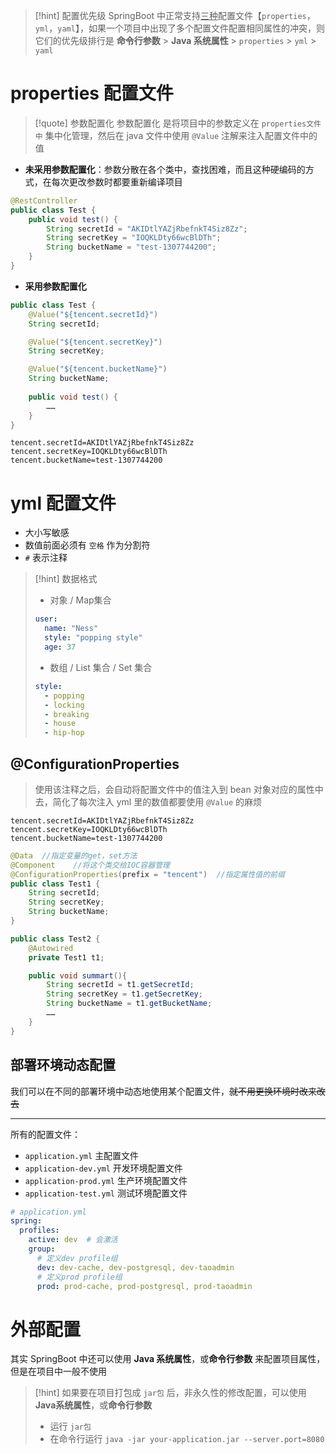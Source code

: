 
>[!hint] 配置优先级
>SpringBoot 中正常支持<u>三种</u>配置文件【`properties`，`yml`，`yaml`】，如果一个项目中出现了多个配置文件配置相同属性的冲突，则它们的优先级排行是 **命令行参数** > **Java 系统属性** > `properties` > `yml` > `yaml`

# properties 配置文件
>[!quote] 参数配置化
>参数配置化 是将项目中的参数定义在 `properties文件中` 集中化管理，然后在 java 文件中使用 `@Value` 注解来注入配置文件中的值

- **未采用参数配置化**：参数分散在各个类中，查找困难，而且这种硬编码的方式，在每次更改参数时都要重新编译项目
```java
@RestController
public class Test {
	public void test() {
		String secretId = "AKIDtlYAZjRbefnkT4Siz8Zz";  
		String secretKey = "IOQKLDty66wcBlDTh";
		String bucketName = "test-1307744200";
	}
}
```


- **采用参数配置化**
```java
public class Test {
	@Value("${tencent.secretId}")
	String secretId;

	@Value("${tencent.secretKey}")
	String secretKey;

	@Value("${tencent.bucketName}")
	String bucketName;
	
	public void test() {
		……
	}
}
```

```properties
tencent.secretId=AKIDtlYAZjRbefnkT4Siz8Zz  
tencent.secretKey=IOQKLDty66wcBlDTh  
tencent.bucketName=test-1307744200
```

# yml 配置文件
- 大小写敏感
- 数值前面必须有 `空格` 作为分割符
- `#` 表示注释

>[!hint] 数据格式
> - 对象 / Map集合
> ```yml
> user:  
>   name: "Ness"  
>   style: "popping style"  
>   age: 37
> ```
> 
> - 数组 / List 集合 / Set 集合
> ```yml
> style:  
>   - popping  
>   - locking  
>   - breaking  
>   - house  
>   - hip-hop
> ```

## @ConfigurationProperties
>使用该注释之后，会自动将配置文件中的值注入到 bean 对象对应的属性中去，简化了每次注入 yml 里的数值都要使用 `@Value` 的麻烦 

```properties
tencent.secretId=AKIDtlYAZjRbefnkT4Siz8Zz  
tencent.secretKey=IOQKLDty66wcBlDTh  
tencent.bucketName=test-1307744200
```

```java
@Data  //指定变量的get，set方法
@Component    //将这个类交给IOC容器管理
@ConfigurationProperties(prefix = "tencent")  //指定属性值的前缀
public class Test1 {
	String secretId;
	String secretKey;
	String bucketName;
}
```

```java
public class Test2 {
	@Autowired
	private Test1 t1;

	public void summart(){
		String secretId = t1.getSecretId;
		String secretKey = t1.getSecretKey;
		String bucketName = t1.getBucketName;
		……
	}
}
```

## 部署环境动态配置
我们可以在不同的部署环境中动态地使用某个配置文件，~~就不用更换环境时改来改去~~

---

所有的配置文件：
- `application.yml` 主配置文件
- `application-dev.yml` 开发环境配置文件
- `application-prod.yml` 生产环境配置文件
- `application-test.yml` 测试环境配置文件

```yml
# application.yml
spring:  
  profiles:  
    active: dev  # 会激活
    group:
      # 定义dev profile组
      dev: dev-cache, dev-postgresql, dev-taoadmin  
	  # 定义prod profile组
      prod: prod-cache, prod-postgresql, prod-taoadmin  
```

# 外部配置
其实 SpringBoot 中还可以使用 **Java 系统属性**，或**命令行参数** 来配置项目属性，但是在项目中一般不使用

>[!hint] 如果要在项目打包成 `jar包` 后，非永久性的修改配置，可以使用 **Java系统属性**，或**命令行参数** 
>- 运行 `jar包`
>- 在命令行运行 `java -jar your-application.jar --server.port=8080`





